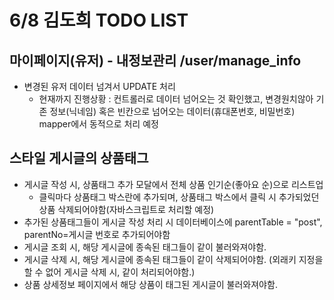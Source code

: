# 6/8 김도희 TODO LIST

## 마이페이지(유저) - 내정보관리 /user/manage_info
 - 변경된 유저 데이터 넘겨서 UPDATE 처리
    - 현재까지 진행상황 : 컨트롤러로 데이터 넘어오는 것 확인했고, 변경원치않아 기존 정보(닉네임) 혹은 빈칸으로 넘어오는 데이터(휴대폰번호, 비밀번호) mapper에서 동적으로 처리 예정

## 스타일 게시글의 상품태그
- 게시글 작성 시, 상품태그 추가 모달에서 전체 상품 인기순(좋아요 순)으로 리스트업
    - 클릭마다 상품태그 박스란에 추가되며, 상품태그 박스에서 클릭 시 추가되었던 상품 삭제되어야함(자바스크립트로 처리할 예정)
- 추가된 상품태그들이 게시글 작성 처리 시 데이터베이스에 parentTable = "post", parentNo=게시글 번호로 추가되어야함
- 게시글 조회 시, 해당 게시글에 종속된 태그들이 같이 불러와져야함.
- 게시글 삭제 시, 해당 게시글에 종속된 태그들이 같이 삭제되어야함. (외래키 지정을 할 수 없어 게시글 삭제 시, 같이 처리되어야함.)
- 상품 상세정보 페이지에서 해당 상품이 태그된 게시글이 불러와져야함.
